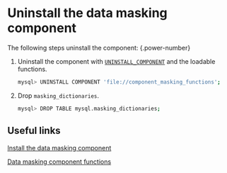 # Uninstall the data masking component

The following steps uninstall the component:
{.power-number}

1. Uninstall the component with [`UNINSTALL_COMPONENT`](uninstall-component.md) and the loadable functions.

    ```{.bash data-prompt="mysql>"}
    mysql> UNINSTALL COMPONENT 'file://component_masking_functions';
    ```

2. Drop `masking_dictionaries`.

    ```{.bash data-prompt="mysql>"}
    mysql> DROP TABLE mysql.masking_dictionaries;
    ```

## Useful links

[Install the data masking component](install-data-masking-component.md)

[Data masking component functions](data-masking-function-list.md)
